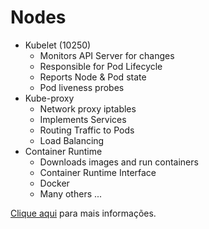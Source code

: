 # Nodes
* Kubelet (10250)
    * Monitors API Server for changes
    * Responsible for Pod Lifecycle
    * Reports Node & Pod state
    * Pod liveness probes
* Kube-proxy
    * Network proxy iptables
    * Implements Services
    * Routing Traffic to Pods
    * Load Balancing
* Container Runtime
    * Downloads images and run containers
    * Container Runtime Interface
    * Docker
    * Many others ...

[Clique aqui](https://kubernetes.io/docs/concepts/architecture/nodes/) para mais informações.
